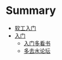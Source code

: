 # Summary

* [软工入门](README.md)
* [入门](chapter1.md)
   * [入门多看书](ru_men_duo_kan_shu.md)
   * [多去水论坛](duo_qu_shui_lun_tan.md)

